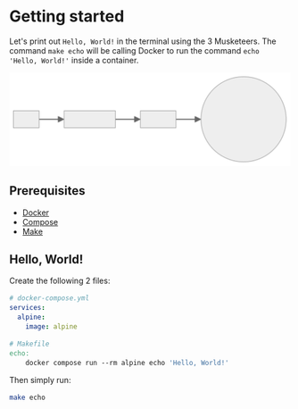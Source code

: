 # Getting started

<!-- Copy of README.md#getting-started -->

Let's print out `Hello, World!` in the terminal using the 3 Musketeers. The command `make echo` will be calling Docker to run the command `echo 'Hello, World!'` inside a container.

![getting-started](./assets/getting-started.mmd.svg)

## Prerequisites

- [Docker][linkDocker]
- [Compose][linkCompose]
- [Make](https://www.gnu.org/software/make/)

## Hello, World!

Create the following 2 files:

```yaml
# docker-compose.yml
services:
  alpine:
    image: alpine
```

```makefile
# Makefile
echo:
	docker compose run --rm alpine echo 'Hello, World!'
```

Then simply run:

```bash
make echo
```

[linkDocker]: https://docs.docker.com/engine/installation/
[linkCompose]: https://docs.docker.com/compose/install/
